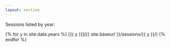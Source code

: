 ```yaml
---
layout: section
---
```

Sessions listed by year:

{% for y in site.data.years %}
[{{ y }}]({{ site.baseurl }}/sessions/{{ y }}/)
{% endfor %}
